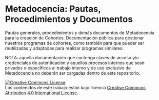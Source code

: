 # Metadocencia: Pautas, Procedimientos y Documentos
Pautas generales, procedimientos y demás documentos de Metadocencia para la creación de Cohortes. Documentación pública para gestionar nuestros programas de cohortes, como también para que puedar ser reutilizadas y adaptadas para realizar programas similares. 

NOTA: aquella documentación que contenga claves de acceso y/o credenciales de autenticación y aquellos procesos internos que sean privados o específicos al trabajo interno y de uso exclusivo de Metadocencia no deberán ser cargadas dentro de este repositorio.  

<a rel="license" href="http://creativecommons.org/licenses/by/4.0/"><img alt="Creative Commons License" style="border-width:0" src="https://i.creativecommons.org/l/by/4.0/88x31.png" /></a><br />Los contenidos de este trabajo están bajo licencia <a rel="license" href="http://creativecommons.org/licenses/by/4.0/">Creative Commons Attribution 4.0 International License</a>.
